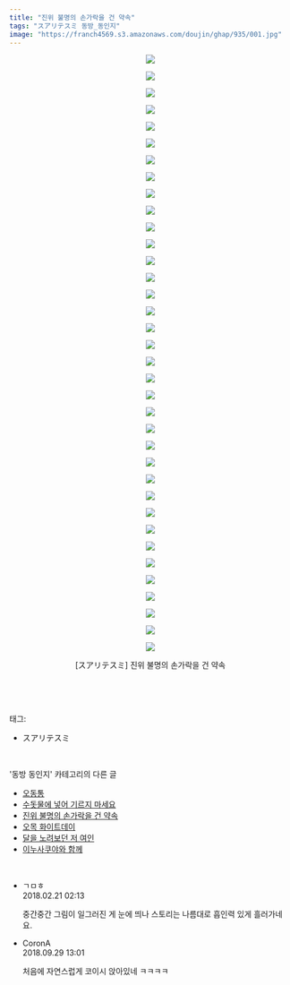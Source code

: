 ```yaml
---
title: "진위 불명의 손가락을 건 약속"
tags: "スアリテスミ 동방_동인지"
image: "https://franch4569.s3.amazonaws.com/doujin/ghap/935/001.jpg"
---
```

<div class="article">
<p style="text-align: center; clear: none; float: none;"><img src="{{ site.imgserver2 }}/ghap/935/001.jpg"/></p>
<p style="text-align: center; clear: none; float: none;"><img src="{{ site.imgserver2 }}/ghap/935/002.jpg"/></p>
<p style="text-align: center; clear: none; float: none;"><img src="{{ site.imgserver2 }}/ghap/935/003.jpg"/></p>
<p style="text-align: center; clear: none; float: none;"><img src="{{ site.imgserver2 }}/ghap/935/004.jpg"/></p>
<p style="text-align: center; clear: none; float: none;"><img src="{{ site.imgserver2 }}/ghap/935/005.jpg"/></p>
<p style="text-align: center; clear: none; float: none;"><img src="{{ site.imgserver2 }}/ghap/935/006.jpg"/></p>
<p style="text-align: center; clear: none; float: none;"><img src="{{ site.imgserver2 }}/ghap/935/007.jpg"/></p>
<p style="text-align: center; clear: none; float: none;"><img src="{{ site.imgserver2 }}/ghap/935/008.jpg"/></p>
<p style="text-align: center; clear: none; float: none;"><img src="{{ site.imgserver2 }}/ghap/935/009.jpg"/></p>
<p style="text-align: center; clear: none; float: none;"><img src="{{ site.imgserver2 }}/ghap/935/010.jpg"/></p>
<p style="text-align: center; clear: none; float: none;"><img src="{{ site.imgserver2 }}/ghap/935/011.jpg"/></p>
<p style="text-align: center; clear: none; float: none;"><img src="{{ site.imgserver2 }}/ghap/935/012.jpg"/></p>
<p style="text-align: center; clear: none; float: none;"><img src="{{ site.imgserver2 }}/ghap/935/013.jpg"/></p>
<p style="text-align: center; clear: none; float: none;"><img src="{{ site.imgserver2 }}/ghap/935/014.jpg"/></p>
<p style="text-align: center; clear: none; float: none;"><img src="{{ site.imgserver2 }}/ghap/935/015.jpg"/></p>
<p style="text-align: center; clear: none; float: none;"><img src="{{ site.imgserver2 }}/ghap/935/016.jpg"/></p>
<p style="text-align: center; clear: none; float: none;"><img src="{{ site.imgserver2 }}/ghap/935/017.jpg"/></p>
<p style="text-align: center; clear: none; float: none;"><img src="{{ site.imgserver2 }}/ghap/935/018.jpg"/></p>
<p style="text-align: center; clear: none; float: none;"><img src="{{ site.imgserver2 }}/ghap/935/019.jpg"/></p>
<p style="text-align: center; clear: none; float: none;"><img src="{{ site.imgserver2 }}/ghap/935/020.jpg"/></p>
<p style="text-align: center; clear: none; float: none;"><img src="{{ site.imgserver2 }}/ghap/935/021.jpg"/></p>
<p style="text-align: center; clear: none; float: none;"><img src="{{ site.imgserver2 }}/ghap/935/022.jpg"/></p>
<p style="text-align: center; clear: none; float: none;"><img src="{{ site.imgserver2 }}/ghap/935/023.jpg"/></p>
<p style="text-align: center; clear: none; float: none;"><img src="{{ site.imgserver2 }}/ghap/935/024.jpg"/></p>
<p style="text-align: center; clear: none; float: none;"><img src="{{ site.imgserver2 }}/ghap/935/025.jpg"/></p>
<p style="text-align: center; clear: none; float: none;"><img src="{{ site.imgserver2 }}/ghap/935/026.jpg"/></p>
<p style="text-align: center; clear: none; float: none;"><img src="{{ site.imgserver2 }}/ghap/935/027.jpg"/></p>
<p style="text-align: center; clear: none; float: none;"><img src="{{ site.imgserver2 }}/ghap/935/028.jpg"/></p>
<p style="text-align: center; clear: none; float: none;"><img src="{{ site.imgserver2 }}/ghap/935/029.jpg"/></p>
<p style="text-align: center; clear: none; float: none;"><img src="{{ site.imgserver2 }}/ghap/935/030.jpg"/></p>
<p style="text-align: center; clear: none; float: none;"><img src="{{ site.imgserver2 }}/ghap/935/031.jpg"/></p>
<p style="text-align: center; clear: none; float: none;"><img src="{{ site.imgserver2 }}/ghap/935/032.jpg"/></p>
<p style="text-align: center; clear: none; float: none;"><img src="{{ site.imgserver2 }}/ghap/935/033.jpg"/></p>
<p style="text-align: center; clear: none; float: none;"><img src="{{ site.imgserver2 }}/ghap/935/034.jpg"/></p>
<p style="text-align: center; clear: none; float: none;"><img src="{{ site.imgserver2 }}/ghap/935/035.jpg"/></p>
<p style="text-align: center; clear: none; float: none;"><img src="{{ site.imgserver2 }}/ghap/935/036.jpg"/></p>
<p style="text-align: center; clear: none; float: none;">[スアリテスミ] 진위 불명의 손가락을 건 약속</p>
<p><br/></p>
</div><br/>
<div class="tagTrail">
<p>태그: </p>
<ul>
<li>スアリテスミ</li>
</ul>
</div><br/>
<div class="another">
<p>'동방 동인지' 카테고리의 다른 글</p>
<ul>
<li><a href="/ghap_938">오동통</a></li>
<li><a href="/ghap_937">수돗물에 넣어 기르지 마세요</a></li>
<li><a href="/ghap_935">진위 불명의 손가락을 건 약속</a></li>
<li><a href="/ghap_934">오목 화이트데이</a></li>
<li><a href="/ghap_933">달을 노려보던 저 여인</a></li>
<li><a href="/ghap_932">이누사쿠야와 함께</a></li>
</ul>
</div><br/>
<div class="cb_module cb_fluid">
<div class="cb_wrt cb_profile">
<div class="comment">
<ul>
<li class="cb_thumb_off" id="comment15203521">
<div class="cb_comment_area">
<div class="cb_info_area">
<div class="cb_section">
<span class="cb_nick_name">ㄱㅁㅎ</span>
</div>
<div class="cb_section">
<span class="cb_date">2018.02.21 02:13 </span>
</div>
</div>
<div class="cb_dsc_comment">
<p class="cb_dsc">
											중간중간 그림이 일그러진 게 눈에 띄나 스토리는 나름대로 흡인력 있게 흘러가네요.
										</p>
</div>
</div></li>
<li class="cb_thumb_off" id="comment15341612">
<div class="cb_comment_area">
<div class="cb_info_area">
<div class="cb_section">
<span class="cb_nick_name">CoronA</span>
</div>
<div class="cb_section">
<span class="cb_date">2018.09.29 13:01 </span>
</div>
</div>
<div class="cb_dsc_comment">
<p class="cb_dsc">
											처음에 자연스럽게 코이시 앉아있네 ㅋㅋㅋㅋ
										</p>
</div>
</div></li>
</ul>
</div>
</div><!-- commentList close -->
</div><br/>
